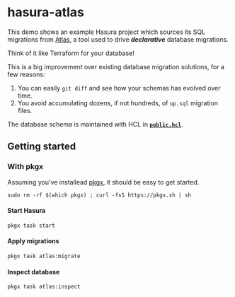 # hasura-atlas

This demo shows an example Hasura project which sources its SQL migrations from [Atlas][atlas], a tool used to drive **_declarative_** database migrations.

Think of it like Terraform for your database!

This is a big improvement over existing database migration solutions, for a few reasons:

1. You can easily `git diff` and see how your schemas has evolved over time.
1. You avoid accumulating dozens, if not hundreds, of `up.sql` migration files.

The database schema is maintained with HCL in [**`public.hcl`**](./db/schema/public.hcl).

## Getting started

### With pkgx

Assuming you've installead [pkgx](https://pkgx.sh/), it should be easy to get started.

```shell
sudo rm -rf $(which pkgx) ; curl -fsS https://pkgx.sh | sh
```

#### Start Hasura

```shell
pkgx task start
```

#### Apply migrations

```shell
pkgx task atlas:migrate
```

#### Inspect database

```shell
pkgx task atlas:inspect
```

[atlas]: https://atlasgo.io/
